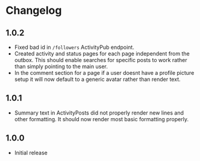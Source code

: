 # Changelog

## 1.0.2

* Fixed bad id in `/followers` ActivityPub endpoint.
* Created activity and status pages for each page independent from the outbox.
    This should enable searches for specific posts to work rather than simply
    pointing to the main user.
* In the comment section for a page if a user doesnt have a profile picture
    setup it will now default to a generic avatar rather than render text.

## 1.0.1

* Summary text in ActivityPosts did not properly render new lines and other
    formatting. It should now render most basic formatting properly.

## 1.0.0

* Initial release
